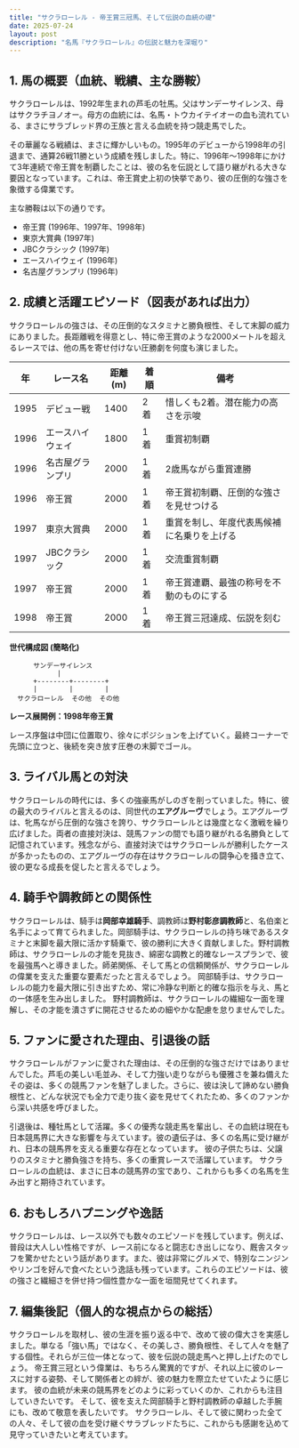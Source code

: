 ```yaml
---
title: "サクラローレル - 帝王賞三冠馬、そして伝説の血統の礎"
date: 2025-07-24
layout: post
description: "名馬『サクラローレル』の伝説と魅力を深堀り"
---
```


## 1. 馬の概要（血統、戦績、主な勝鞍）

サクラローレルは、1992年生まれの芦毛の牡馬。父はサンデーサイレンス、母はサクラチヨノオー。母方の血統には、名馬・トウカイテイオーの血も流れている、まさにサラブレッド界の王族と言える血統を持つ競走馬でした。

その華麗なる戦績は、まさに輝かしいもの。1995年のデビューから1998年の引退まで、通算26戦11勝という成績を残しました。特に、1996年～1998年にかけて3年連続で帝王賞を制覇したことは、彼の名を伝説として語り継がれる大きな要因となっています。これは、帝王賞史上初の快挙であり、彼の圧倒的な強さを象徴する偉業です。

主な勝鞍は以下の通りです。

* 帝王賞 (1996年、1997年、1998年)
* 東京大賞典 (1997年)
* JBCクラシック (1997年)
* エースハイウェイ (1996年)
* 名古屋グランプリ (1996年)


## 2. 成績と活躍エピソード（図表があれば出力）

サクラローレルの強さは、その圧倒的なスタミナと勝負根性、そして末脚の威力にありました。長距離戦を得意とし、特に帝王賞のような2000メートルを超えるレースでは、他の馬を寄せ付けない圧勝劇を何度も演じました。

| 年 | レース名          | 距離(m) | 着順 | 備考                                     |
|---|-----------------|---------|-----|-----------------------------------------|
| 1995 | デビュー戦         | 1400    | 2着 | 惜しくも2着。潜在能力の高さを示唆          |
| 1996 | エースハイウェイ      | 1800    | 1着 | 重賞初制覇                             |
| 1996 | 名古屋グランプリ     | 2000    | 1着 | 2歳馬ながら重賞連勝                       |
| 1996 | 帝王賞            | 2000    | 1着 | 帝王賞初制覇、圧倒的な強さを見せつける     |
| 1997 | 東京大賞典         | 2000    | 1着 | 重賞を制し、年度代表馬候補に名乗りを上げる |
| 1997 | JBCクラシック       | 2000    | 1着 | 交流重賞制覇                             |
| 1997 | 帝王賞            | 2000    | 1着 | 帝王賞連覇、最強の称号を不動のものにする     |
| 1998 | 帝王賞            | 2000    | 1着 | 帝王賞三冠達成、伝説を刻む                |


**世代構成図 (簡略化)**

```
      サンデーサイレンス
            |
      +--------+--------+
      |        |        |
  サクラローレル  その他  その他
```

**レース展開例：1998年帝王賞**

レース序盤は中団に位置取り、徐々にポジションを上げていく。最終コーナーで先頭に立つと、後続を突き放す圧巻の末脚でゴール。


## 3. ライバル馬との対決

サクラローレルの時代には、多くの強豪馬がしのぎを削っていました。特に、彼の最大のライバルと言えるのは、同世代の**エアグルーヴ**でしょう。エアグルーヴは、牝馬ながら圧倒的な強さを誇り、サクラローレルとは幾度となく激戦を繰り広げました。両者の直接対決は、競馬ファンの間でも語り継がれる名勝負として記憶されています。残念ながら、直接対決ではサクラローレルが勝利したケースが多かったものの、エアグルーヴの存在はサクラローレルの闘争心を掻き立て、彼の更なる成長を促したと言えるでしょう。


## 4. 騎手や調教師との関係性

サクラローレルは、騎手は**岡部幸雄騎手**、調教師は**野村彰彦調教師**と、名伯楽と名手によって育てられました。岡部騎手は、サクラローレルの持ち味であるスタミナと末脚を最大限に活かす騎乗で、彼の勝利に大きく貢献しました。野村調教師は、サクラローレルの才能を見抜き、綿密な調教と的確なレースプランで、彼を最強馬へと導きました。師弟関係、そして馬との信頼関係が、サクラローレルの偉業を支えた重要な要素だったと言えるでしょう。  岡部騎手は、サクラローレルの能力を最大限に引き出すため、常に冷静な判断と的確な指示を与え、馬との一体感を生み出しました。  野村調教師は、サクラローレルの繊細な一面を理解し、その才能を潰さずに開花させるための細やかな配慮を怠りませんでした。


## 5. ファンに愛された理由、引退後の話

サクラローレルがファンに愛された理由は、その圧倒的な強さだけではありませんでした。芦毛の美しい毛並み、そして力強い走りながらも優雅さを兼ね備えたその姿は、多くの競馬ファンを魅了しました。さらに、彼は決して諦めない勝負根性と、どんな状況でも全力で走り抜く姿を見せてくれたため、多くのファンから深い共感を呼びました。

引退後は、種牡馬として活躍。多くの優秀な競走馬を輩出し、その血統は現在も日本競馬界に大きな影響を与えています。彼の遺伝子は、多くの名馬に受け継がれ、日本の競馬界を支える重要な存在となっています。  彼の子供たちは、父譲りのスタミナと勝負強さを持ち、多くの重賞レースで活躍しています。  サクラローレルの血統は、まさに日本の競馬界の宝であり、これからも多くの名馬を生み出すと期待されています。


## 6. おもしろハプニングや逸話

サクラローレルは、レース以外でも数々のエピソードを残しています。例えば、普段は大人しい性格ですが、レース前になると闘志むき出しになり、厩舎スタッフを驚かせたという話があります。また、彼は非常にグルメで、特別なニンジンやリンゴを好んで食べたという逸話も残っています。これらのエピソードは、彼の強さと繊細さを併せ持つ個性豊かな一面を垣間見せてくれます。


## 7. 編集後記（個人的な視点からの総括）

サクラローレルを取材し、彼の生涯を振り返る中で、改めて彼の偉大さを実感しました。単なる「強い馬」ではなく、その美しさ、勝負根性、そして人々を魅了する個性。それらが三位一体となって、彼を伝説の競走馬へと押し上げたのでしょう。  帝王賞三冠という偉業は、もちろん驚異的ですが、それ以上に彼のレースに対する姿勢、そして関係者との絆が、彼の魅力を際立たせていたように感じます。  彼の血統が未来の競馬界をどのように彩っていくのか、これからも注目していきたいです。  そして、彼を支えた岡部騎手と野村調教師の卓越した手腕にも、改めて敬意を表したいです。  サクラローレル、そして彼に関わった全ての人々、そして彼の血を受け継ぐサラブレッドたちに、これからも感謝を込めて見守っていきたいと考えています。
